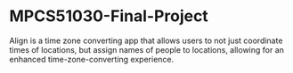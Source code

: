 # MPCS51030-Final-Project

Align is a time zone converting app that allows users to not just coordinate times of locations, but assign names of people to locations, allowing for an enhanced time-zone-converting experience.
